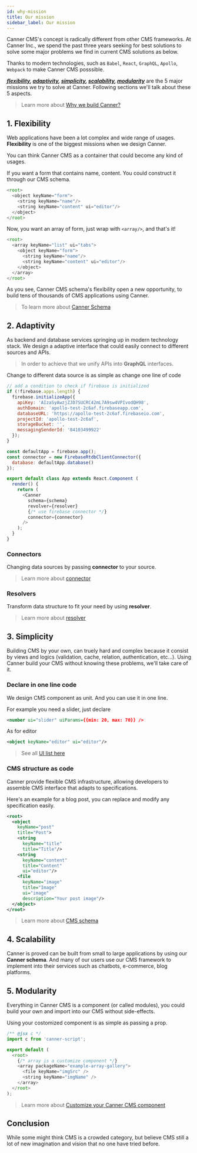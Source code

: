 ```yaml
---
id: why-mission
title: Our mission
sidebar_label: Our mission
---
```


Canner CMS's concept is radically different from other CMS frameworks. At Canner Inc., we spend the past three years seeking for best solutions to solve some major problems we find in current CMS solutions as below.

Thanks to modern technologies, such as `Babel`, `React`, `GraphQL`, `Apollo`, `Webpack` to make Canner CMS posssible.

***[flexibility](#1-flexibility), [adaptivity](#2-adaptivity), [simplicity](#3-simplicity), [scalability](#4-scalability), [modularity](#5-modularity)*** are the 5 major missions we try to solve at Canner. Following sections we'll talk about these 5 aspects.

> Learn more about [Why we build Canner?](why-canner.md)

## 1. Flexibility

Web applications have been a lot complex and wide range of usages. **Flexibility** is one of the biggest missions when we design Canner.

You can think Canner CMS as a container that could become any kind of usages.

If you want a form that contains name, content. You could construct it through our CMS schema.

```js
<root>
  <object keyName="form">
    <string keyName="name"/>
    <string keyName="content" ui="editor"/>
  </object>
</root>
```

Now, you want an array of form, just wrap with `<array/>`, and that's it!

```js
<root>
  <array keyName="list" ui="tabs">
    <object keyName="form">
      <string keyName="name"/>
      <string keyName="content" ui="editor"/>
    </object>
  </array>
</root>
```

As you see, Canner CMS schema's flexibility open a new opportunity, to build tens of thousands of CMS applications using Canner.

> To learn more about [Canner Schema](schema-overview)

## 2. Adaptivity

As backend and database services springing up in modern technology stack. We design a adaptive interface that could easily connect to different sources and APIs.

> In order to achieve that we unify APIs into **GraphQL** interfaces.

Change to different data source is as simple as change one line of code

```js
// add a condition to check if firebase is initialized
if (!firebase.apps.length) {
  firebase.initializeApp({
    apiKey: 'AIzaSyAwzjZJD7SUCRC42mL7A9sw4VPIvodQH98',
    authDomain: 'apollo-test-2c6af.firebaseapp.com',
    databaseURL: 'https://apollo-test-2c6af.firebaseio.com',
    projectId: 'apollo-test-2c6af',
    storageBucket: '',
    messagingSenderId: '84103499922'
  });
}

const defaultApp = firebase.app();
const connector = new FirebaseRtdbClientConnector({
  database: defaultApp.database()
});

export default class App extends React.Component (
  render() {
    return (
      <Canner
        schema={schema}
        revolver={resolver}
        {/* use firebase connector */}
        connector={connector}
      />
    );
  }
}
```

### Connectors

Changing data sources by passing **connector** to your source.

> Learn more about [connector](guides-connector.md)

### Resolvers

Transform data structure to fit your need by using **resolver**.

> Learn more about [resolver](guides-resolver)

## 3. Simplicity

Building CMS by your own, can truely hard and complex because it consist by views and logics (validation, cache, relation, authentication, etc...). Using Canner build your CMS without knowing these problems, we'll take care of it.

### Declare in one line code

We design CMS component as unit. And you can use it in one line.

For example you need a slider, just declare

```xml
<number ui="slider" uiParams={{min: 20, max: 70}} />
```

As for editor

```xml
<object keyName="editor" ui="editor"/>
```

> See all [UI list here](/component)

### CMS structure as code

Canner provide flexible CMS infrastructure, allowing developers to assemble CMS interface that adapts to specifications.

Here's an example for a blog post, you can replace and modify any specification easily.

```xml
<root>
  <object
    keyName="post"
    title="Post">
    <string
      keyName="title"
      title="Title"/>
    <string
      keyName="content"
      title="Content"
      ui="editor"/>
    <file
      keyName="image"
      title="Image"
      ui="image"
      description="Your post image"/>
  </object>
</root>
```

> Learn more about [CMS schema](schema-overview)

## 4. Scalability

Canner is proved can be built from small to large applications by using our **Canner schema**. And many of our users use our CMS framework to implement into their services such as chatbots, e-commerce, blog platforms.

## 5. Modularity

Everything in Canner CMS is a component (or called modules), you could build your own and import into our CMS without side-effects.

Using your costomized component is as simple as passing a prop.

```js
/** @jsx c */
import c from 'canner-script';

export default (
  <root>
    {/* array is a customize component */}
    <array packageName="example-array-gallery">
      <file keyName="imgSrc" />
      <string keyName="imgName" />
    </array>
  </root>
);
```

> Learn more about [Customize your Canner CMS component](guides-customized-component)

## Conclusion

While some might think CMS is a crowded category, but believe CMS still a lot of new imagination and vision that no one have tried before.